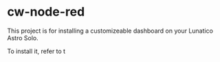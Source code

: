 # cw-node-red

This project is for installing a customizeable dashboard on your Lunatico Astro Solo.

To install it, refer to t
